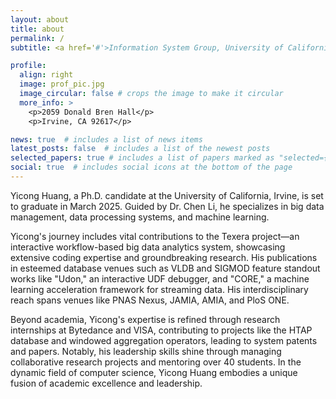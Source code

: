 ```yaml
---
layout: about
title: about
permalink: /
subtitle: <a href='#'>Information System Group, University of California, Irvine</a>.

profile:
  align: right
  image: prof_pic.jpg
  image_circular: false # crops the image to make it circular
  more_info: >
    <p>2059 Donald Bren Hall</p>
    <p>Irvine, CA 92617</p>

news: true  # includes a list of news items
latest_posts: false  # includes a list of the newest posts
selected_papers: true # includes a list of papers marked as "selected={true}"
social: true  # includes social icons at the bottom of the page
---
```



Yicong Huang, a Ph.D. candidate at the University of California, Irvine, is set to graduate in March 2025. Guided by Dr. Chen Li, he specializes in big data management, data processing systems, and machine learning. 

Yicong's journey includes vital contributions to the Texera project—an interactive workflow-based big data analytics system, showcasing extensive coding expertise and groundbreaking research. His publications in esteemed database venues such as VLDB and SIGMOD feature standout works like "Udon," an interactive UDF debugger, and "CORE," a machine learning acceleration framework for streaming data. His interdisciplinary reach spans venues like PNAS Nexus, JAMIA, AMIA, and PloS ONE. 

Beyond academia, Yicong's expertise is refined through research internships at Bytedance and VISA, contributing to projects like the HTAP database and windowed aggregation operators, leading to system patents and papers. Notably, his leadership skills shine through managing collaborative research projects and mentoring over 40 students. In the dynamic field of computer science, Yicong Huang embodies a unique fusion of academic excellence and leadership.
